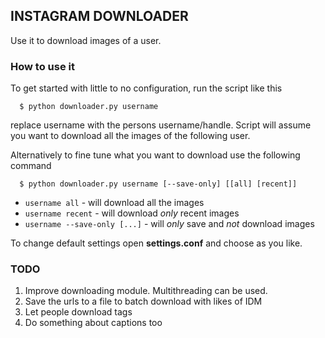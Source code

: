 ## INSTAGRAM DOWNLOADER

Use it to download images of a user.


### How to use it

To get started with little to no configuration, run the script like this 

``` 
  $ python downloader.py username
```

replace username with the persons username/handle. Script will assume you want to download all the images of the following user.

Alternatively to fine tune what you want to download use the following command

```
  $ python downloader.py username [--save-only] [[all] [recent]]
```

* `username all` - will download all the images
* `username recent` - will download _only_ recent images
* `username --save-only [...]` - will _only_ save and _not_ download images

To change default settings open __settings.conf__ and choose as you like.

### TODO
1. Improve downloading module. Multithreading can be used.
1. Save the urls to a file to batch download with likes of IDM
1. Let people download tags 
1. Do something about captions too
